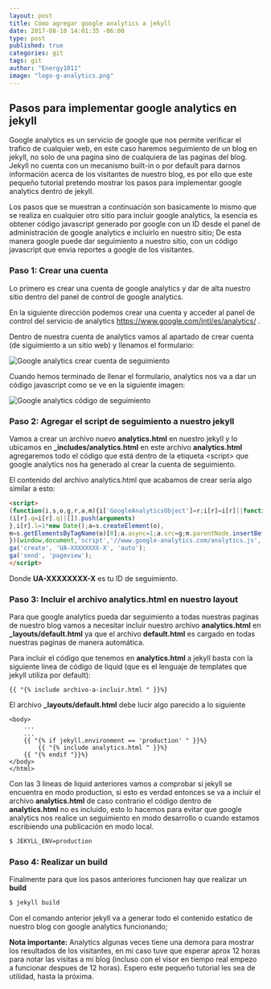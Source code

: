```yaml
---
layout: post
title: Cómo agregar google analytics a jekyll
date: 2017-08-10 14:01:35 -06:00
type: post
published: true
categories: git
tags: git
author: "Energy1011" 
image: "logo-g-analytics.png"
---
```


## Pasos para implementar google analytics en jekyll

Google analytics es un servicio de google que nos permite verificar el trafico de cualquier web, en este caso haremos seguimiento de un  blog en jekyll, no solo de una pagina sino de cualquiera de las paginas del blog. Jekyll no cuenta con un mecanismo built-in o por default para darnos información acerca de los visitantes de nuestro blog, es por ello que este pequeño tutorial pretendo mostrar los pasos para implementar google analytics dentro de jekyll.

Los pasos que se muestran a continuación son basicamente lo mismo que se realiza en cualquier otro sitio para incluir google analytics, la esencia es obtener código javascript generado por google con un ID desde el panel de administración de google analytics e incluirlo en nuestro sitio; De esta manera google puede dar seguimiento a nuestro sitio, con un código javascript que envia reportes a google de los visitantes.

### Paso 1: Crear una cuenta
Lo primero es crear una cuenta de google analytics y dar de alta nuestro sitio dentro del panel de control de google analytics.

En la siguiente dirección podemos crear una cuenta y acceder al panel de control del servicio de analytics
<https://www.google.com/intl/es/analytics/> .

Dentro de nuestra cuenta de analytics vamos al apartado de crear cuenta (de siguimiento a un sitio web) y llenamos el formulario:

![Google analytics crear cuenta de seguimiento](/monsterpenguin/assets/ga-crear-cuenta.jpg)

Cuando hemos terminado de llenar el formulario, analytics nos va a dar un código javascript como se ve en la siguiente imagen:

![Google analytics código de seguimiento](/monsterpenguin/assets/ga-script-seguimiento.jpg)

### Paso 2: Agregar el script de seguimiento a nuestro jekyll

Vamos a crear un archivo nuevo **analytics.html** en nuestro jekyll y lo ubicamos en **\_includes/analytics.html** en este archivo **analytics.html** agregaremos todo el código que está dentro de la etiqueta \<script\> que google analytics nos ha generado al crear la cuenta de seguimiento.

El contenido del archivo analytics.html que acabamos de crear sería algo similar a esto:

```html
<script>
(function(i,s,o,g,r,a,m){i['GoogleAnalyticsObject']=r;i[r]=i[r]||function(){
(i[r].q=i[r].q||[]).push(arguments)
},i[r].l=1*new Date();a=s.createElement(o),
m=s.getElementsByTagName(o)[0];a.async=1;a.src=g;m.parentNode.insertBefore(a,m)
})(window,document,'script','//www.google-analytics.com/analytics.js','ga');
ga('create', 'UA-XXXXXXXX-X', 'auto');
ga('send', 'pageview');
</script>
```
Donde **UA-XXXXXXXX-X** es tu ID de seguimiento.

### Paso 3: Incluir el archivo analytics.html en nuestro layout
Para que google analytics pueda dar seguimiento a todas nuestras paginas de nuestro blog vamos a necesitar incluir nuestro archivo **analytics.html** en **_layouts/default.html** ya que el archivo **default.html** es cargado en todas nuestras paginas de manera automática.

Para incluir el código que tenemos en **analytics.html** a jekyll basta con la siguiente línea de código de liquid (que es el lenguaje de templates que jekyll utiliza por default):
```liquid
{{ "{% include archivo-a-incluir.html " }}%}
```

El archivo **_layouts/default.html** debe lucir algo parecido a lo siguiente
```liquid
<body>
	...
	...
	{{ "{% if jekyll.environment == 'production' " }}%}
		{{ "{% include analytics.html " }}%}
	{{ "{% endif "}}%}
</body>
</html>
```

Con las 3 lineas de liquid anteriores vamos a comprobar si jekyll se encuentra en modo production, si esto es verdad entonces se va a incluir el archivo **analytics.html** de caso contrario el código dentro de **analytics.html** no es incluido, esto lo hacemos  para evitar que google analytics nos realice un seguimiento en modo desarrollo o cuando estamos escribiendo una publicación en modo local.


```bash 
$ JEKYLL_ENV=production 
``` 

### Paso 4: Realizar un build
Finalmente para que los pasos anteriores funcionen hay que realizar un **build**
```bash 
$ jekyll build
```
Con el comando anterior jekyll va a generar todo el contenido estatico de nuestro blog con google analytics funcionando; 

**Nota importante:** Analytics algunas veces tiene una demora para mostrar los resultados de los visitantes, en mi caso tuve que esperar aprox 12 horas para notar las visitas a mi blog (incluso con el visor en tiempo real empezo a funcionar despues de 12 horas). Espero este pequeño tutorial les sea de utilidad, hasta la próxima.
